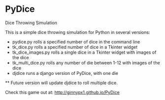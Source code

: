 # PyDice
Dice Throwing Simulation

This is a simple dice throwing simulation for Python in several versions:
  - pydice.py rolls a specified number of dice in the command line
  - tk_dice.py rolls a specified number of dice in a Tkinter widget
  - tk_dice_images.py rolls a single dice in a Tkinter widget with images of the dice
  - tk_multi_dice.py rolls any number of die between 1-12 with images of the dice
  - djdice runs a django version of PyDice, with one die
  
** Future version will update djdice to roll multiple dice.

Check this game out at: http://ginnypx1.github.io/PyDice
